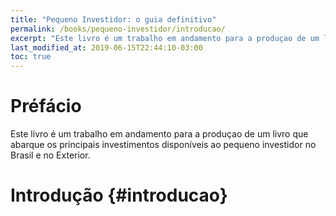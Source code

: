 ```yaml
---
title: "Pequeno Investidor: o guia definitivo"
permalink: /books/pequeno-investidor/introducao/
excerpt: "Este livro é um trabalho em andamento para a produçao de um livro que abarque os principais investimentos disponíveis ao pequeno investidor no Brasil e no Exterior."
last_modified_at: 2019-06-15T22:44:10-03:00
toc: true
---
```


# Préfácio

Este livro é um trabalho em andamento para a produçao de um livro que abarque os principais investimentos disponíveis ao pequeno investidor no Brasil e no Exterior.

# Introdução {#introducao}